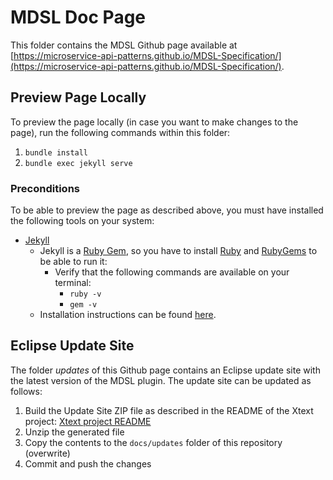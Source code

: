 # MDSL Doc Page

This folder contains the MDSL Github page available at [https://microservice-api-patterns.github.io/MDSL-Specification/](https://microservice-api-patterns.github.io/MDSL-Specification/).

## Preview Page Locally
To preview the page locally (in case you want to make changes to the page), run the following commands within this folder:

 1. `bundle install`
 2. `bundle exec jekyll serve`
 
### Preconditions
To be able to preview the page as described above, you must have installed the following tools on your system:

 * [Jekyll](https://jekyllrb.com/docs/installation/)
   * Jekyll is a [Ruby Gem](https://rubygems.org/pages/download), so you have to install [Ruby](https://www.ruby-lang.org/en/downloads/) and [RubyGems](https://rubygems.org/pages/download) to be able to run it:
     * Verify that the following commands are available on your terminal:
       * `ruby -v`
       * `gem -v`
   * Installation instructions can be found [here](https://jekyllrb.com/docs/installation/).

## Eclipse Update Site
The folder _updates_ of this Github page contains an Eclipse update site with the latest version of the MDSL plugin. The update site can be updated as follows:

 1. Build the Update Site ZIP file as described in the README of the Xtext project: [Xtext project README](./../dslws/org.map.mdsl.parent#build-eclipse-update-site-locally)
 2. Unzip the generated file
 3. Copy the contents to the `docs/updates` folder of this repository (overwrite)
 4. Commit and push the changes
